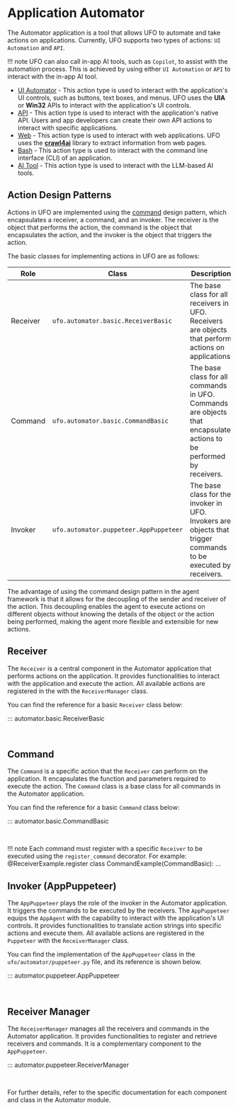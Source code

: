 # Application Automator

The Automator application is a tool that allows UFO to automate and take actions on applications. Currently, UFO supports two types of actions: `UI Automation` and `API`.

!!! note
    UFO can also call in-app AI tools, such as `Copilot`, to assist with the automation process. This is achieved by using either `UI Automation` or `API` to interact with the in-app AI tool.

- [UI Automator](./ui_automator.md) - This action type is used to interact with the application's UI controls, such as buttons, text boxes, and menus. UFO uses the **UIA** or **Win32** APIs to interact with the application's UI controls.
- [API](./wincom_automator.md) - This action type is used to interact with the application's native API. Users and app developers can create their own API actions to interact with specific applications.
- [Web](./web_automator.md) - This action type is used to interact with web applications. UFO uses the [**crawl4ai**](https://github.com/unclecode/crawl4ai) library to extract information from web pages.
- [Bash](./bash_automator.md) - This action type is used to interact with the command line interface (CLI) of an application.
- [AI Tool](./ai_tool_automator.md) - This action type is used to interact with the LLM-based AI tools.

## Action Design Patterns

Actions in UFO are implemented using the [command](https://refactoring.guru/design-patterns/command) design pattern, which encapsulates a receiver, a command, and an invoker. The receiver is the object that performs the action, the command is the object that encapsulates the action, and the invoker is the object that triggers the action.

The basic classes for implementing actions in UFO are as follows:

| Role | Class | Description |
| --- | --- | --- |
| Receiver | `ufo.automator.basic.ReceiverBasic` | The base class for all receivers in UFO. Receivers are objects that perform actions on applications. |
| Command | `ufo.automator.basic.CommandBasic` | The base class for all commands in UFO. Commands are objects that encapsulate actions to be performed by receivers. |
| Invoker | `ufo.automator.puppeteer.AppPuppeteer` | The base class for the invoker in UFO. Invokers are objects that trigger commands to be executed by receivers. |

The advantage of using the command design pattern in the agent framework is that it allows for the decoupling of the sender and receiver of the action. This decoupling enables the agent to execute actions on different objects without knowing the details of the object or the action being performed, making the agent more flexible and extensible for new actions.

## Receiver

The `Receiver` is a central component in the Automator application that performs actions on the application. It provides functionalities to interact with the application and execute the action. All available actions are registered in the with the `ReceiverManager` class.

You can find the reference for a basic `Receiver` class below:

::: automator.basic.ReceiverBasic

<br>

## Command

The `Command` is a specific action that the `Receiver` can perform on the application. It encapsulates the function and parameters required to execute the action. The `Command` class is a base class for all commands in the Automator application.

You can find the reference for a basic `Command` class below:

::: automator.basic.CommandBasic

<br>

!!! note
    Each command must register with a specific `Receiver` to be executed using the `register_command` decorator. For example:
        @ReceiverExample.register
        class CommandExample(CommandBasic):
            ...
    

## Invoker (AppPuppeteer)

The `AppPuppeteer` plays the role of the invoker in the Automator application. It triggers the commands to be executed by the receivers. The `AppPuppeteer` equips the `AppAgent` with the capability to interact with the application's UI controls. It provides functionalities to translate action strings into specific actions and execute them. All available actions are registered in the `Puppeteer` with the `ReceiverManager` class.

You can find the implementation of the `AppPuppeteer` class in the `ufo/automator/puppeteer.py` file, and its reference is shown below.

::: automator.puppeteer.AppPuppeteer

<br>


## Receiver Manager
The `ReceiverManager` manages all the receivers and commands in the Automator application. It provides functionalities to register and retrieve receivers and commands. It is a complementary component to the `AppPuppeteer`.

::: automator.puppeteer.ReceiverManager

<br>

For further details, refer to the specific documentation for each component and class in the Automator module.